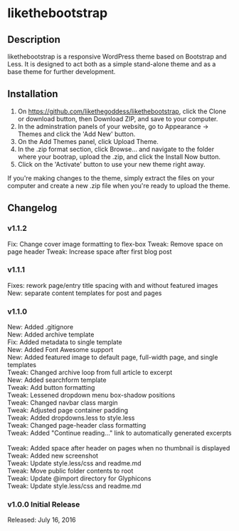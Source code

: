 # likethebootstrap

## Description
likethebootstrap is a responsive WordPress theme based on Bootstrap and Less. It is designed to act both as a simple stand-alone theme and as a base theme for further development. 

## Installation

1. On https://github.com/likethegoddess/likethebootstrap, click the Clone or download button, then Download ZIP, and save to your computer.<br>
2. In the adminstration panels of your website, go to Appearance -> Themes and click the 'Add New' button.<br>
3. On the Add Themes panel, click Upload Theme.<br>
4. In the .zip format section, click Browse... and navigate to the folder where your bootrap, upload the .zip, and click the Install Now button. 
5. Click on the 'Activate' button to use your new theme right away.

If you're making changes to the theme, simply extract the files on your computer and create a new .zip file when you're ready to upload the theme. 

## Changelog 

### v1.1.2 
Fix: Change cover image formatting to flex-box 
Tweak: Remove space on page header
Tweak: Increase space after first blog post 

### v1.1.1 
Fixes: rework page/entry title spacing with and without featured images<br>
New: separate content templates for post and pages<br>

### v1.1.0 
New: Added .gitignore<br>
New: Added archive template<br>
Fix: Added metadata to single template<br>
New: Added Font Awesome support<br>
New: Added featured image to default page, full-width page, and single templates<br>
Tweak: Changed archive loop from full article to excerpt<br>
New: Added searchform template<br>
Tweak: Add button formatting<br>
Tweak: Lessened dropdown menu box-shadow positions<br>
Tweak: Changed navbar class margin<br>
Tweak: Adjusted page container padding<br>
Tweak: Added dropdowns.less to style.less<br>
Tweak: Changed page-header class formatting<br>
Tweak: Added "Continue reading..." link to automatically generated excerpts<br>  
Tweak: Added space after header on pages when no thumbnail is displayed<br>
Tweak: Added new screenshot<br>
Tweak: Update style.less/css and readme.md<br>
Tweak: Move public folder contents to root<br>
Tweak: Update @import directory for Glyphicons<br>
Tweak: Update style.less/css and readme.md<br>

### v1.0.0 Initial Release
Released: July 16, 2016
